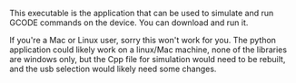 This executable is the application that can be used to simulate and run GCODE commands on the device. You can download and run it. 

If you're a Mac or Linux user, sorry this won't work for you. The python application could likely work on a linux/Mac machine, none of the libraries are windows only, but the Cpp file for simulation would need to be rebuilt, and the usb selection would likely need some changes.